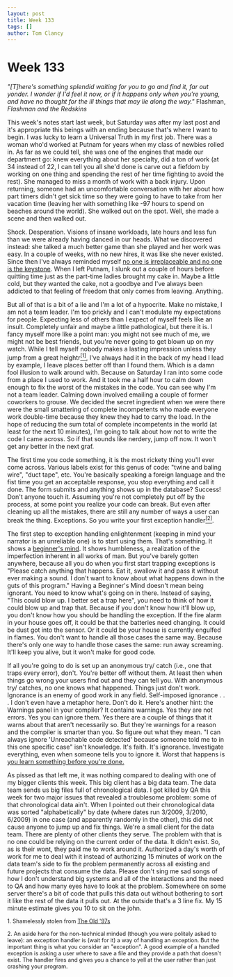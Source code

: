 ```yaml
---
layout: post
title: Week 133
tags: []
author: Tom Clancy
---
```


# Week 133

<em>"[T]here's something splendid waiting for you to go and find it, far out yonder. I wonder if I'd feel it now, or if it happens only when you're young, and have no thought for the ill things that may lie along the way."</em>
Flashman, <em>Flashman and the Redskins</em>

This week's notes start last week, but Saturday was after my last post and it's appropriate this beings with an ending because that's where I want to begin. I was lucky to learn a Universal Truth in my first job. There was a woman who'd worked at Putnam for years when my class of newbies rolled in. As far as we could tell, she was one of the engines that made our department go: knew everything about her specialty, did a ton of work (at 34 instead of 22, I can tell you all she'd done is carve out a fiefdom by working on one thing and spending the rest of her time fighting to avoid the rest). She managed to miss a month of work with a back injury. Upon returning, someone had an uncomfortable conversation with her about how part timers didn't get sick time so they were going to have to take from her vacation time (leaving her with something like -97 hours to spend on beaches around the world). She walked out on the spot. Well, she made a scene and then walked out.

Shock. Desperation. Visions of insane workloads, late hours and less fun than we were already having danced in our heads. What we discovered instead: she talked a much better game than she played and her work was easy. In a couple of weeks, with no new hires, it was like she never existed. Since then I've always reminded myself <a href="http://www.schneier.com/blog/archives/2010/04/the_effectivene_1.html" onclick="window.open(this.href); return false;">no one is irreplaceable and no one is the keystone</a>. When I left Putnam, I slunk out a couple of hours before quitting time just as the part-time ladies brought my cake in. Maybe a little cold, but they wanted the cake, not a goodbye and I've always been addicted to that feeling of freedom that only comes from leaving. Anything.

But all of that is a bit of a lie and I'm a lot of a hypocrite. Make no mistake, I am not a team leader. I'm too prickly and I can't modulate my expectations for people. Expecting less of others than I expect of myself feels like an insult. Completely unfair and maybe a little pathological, but there it is. I fancy myself more like a point man: you might not see much of me, we might not be best friends, but you're never going to get blown up on my watch. While I tell myself nobody makes a lasting impression unless they jump from a great heightr<a href="#foot1"><sup>[1]</sup></a>, I've always had it in the back of my head I lead by example, I leave places better off than I found them. Which is a damn fool illusion to walk around with. Because on Saturday I ran into some code from a place I used to work. And it took me a half hour to calm down enough to fix the worst of the mistakes in the code. You can see why I'm not a team leader. Calming down involved emailing a couple of former coworkers to grouse. We decided the secret ingredient when we were there were the small smattering of complete incompetents who made everyone work double-time because they knew they had to carry the load. In the hope of reducing the sum total of complete incompetents in the world (at least for the next 10 minutes), I'm going to talk about how not to write the code I came across. So if that sounds like nerdery, jump off now. It won't get any better in the next graf.

The first time you code something, it is the most rickety thing you'll ever come across. Various labels exist for this genus of code: "twine and baling wire", "duct tape", etc. You're basically speaking a foreign language and the fist time you get an acceptable response, you stop everything and call it done. The form submits and anything shows up in the database? Success! Don't anyone touch it. Assuming you're not completely put off by the process, at some point you realize your code can break. But even after cleaning up all the mistakes, there are still any number of ways a user can break the thing. Exceptions. So you write your first exception handler<a href="#foot2"><sup>[2]</sup></a>.

The first step to exception handling enlightenment (keeping in mind your narrator is an unreliable one) is to start using them. That's something. It shows a <a href="http://www.ironpalm.com/beginner.html" onclick="window.open(this.href); return false;">beginner's mind</a>. It shows humbleness, a realization of the imperfection inherent in all works of man. But you've barely gotten anywhere, because all you do when you first start trapping exceptions is "Please catch anything that happens. Eat it, swallow it and pass it without ever making a sound. I don't want to know about what happens down in the guts of this program." Having a Beginner's Mind doesn't mean being ignorant. You need to know what's going on in there. Instead of saying, "This could blow up. I better set a trap here", you need to think of how it could blow up and trap that. Because if you don't know how it'll blow up, you don't know how you should be handling the exception. If the fire alarm in your house goes off, it could be that the batteries need changing. It could be dust got into the sensor. Or it could be your house is currently engulfed in flames. You don't want to handle all those cases the same way. Because there's only one way to handle those cases the same: run away screaming. It'll keep you alive, but it won't make for good code.

If all you're going to do is set up an anonymous try/ catch (i.e., one that traps every error), don't. You're better off without them. At least then when things go wrong your users find out and they can tell you. With anonymous try/ catches, no one knows what happened. Things just don't work. Ignorance is an enemy of good work in any field. Self-imposed ignorance . . . I don't even have a metaphor here. Don't do it. Here's another hint: the Warnings panel in your compiler? It contains warnings. Yes they are not errors. Yes you can ignore them. Yes there are a couple of things that it warns about that aren't necessarily so. But they're warnings for a reason and the compiler is smarter than you. So figure out what they mean. "I can always ignore 'Unreachable code detected' because someone told me to in this one specific case" isn't knowledge. It's faith. It's ignorance. Investigate everything, even when someone tells you to ignore it. Worst that happens is <a href="http://www.youtube.com/watch?v=cFDBW7Xgagg" onclick="window.open(this.href); return false;">you learn something before you're done.</a>

As pissed as that left me, it was nothing compared to dealing with one of my bigger clients this week. This big client has a big data team. The data team sends us big files full of chronological data. I got killed by QA this week for two major issues that revealed a troublesome problem: some of that chronological data ain't. When I pointed out their chronological data was sorted "alphabetically" by date (where dates run 3/2009, 3/2010, 6/2009) in one case (and apparently randomly in the other), this did not cause anyone to jump up and fix things. We're a small client for the data team. There are plenty of other clients they serve. The problem with that is no one could be relying on the current order of the data. It didn't exist. So, as is their wont, they paid me to work around it. Authorized a day's worth of work for me to deal with it instead of authorizing 15 minutes of work on the data team's side to fix the problem permanently across all existing and future projects that consume the data. Please don't sing me sad songs of how I don't understand big systems and all of the interactions and the need to QA and how many eyes have to look at the problem. Somewhere on some server there's a bit of code that pulls this data out without bothering to sort it like the rest of the data it pulls out. At the outside that's a 3 line fix. My 15 minute estimate gives you 10 to sit on the john.

<small id="foot1" style="font-size: 90%">1. Shamelessly stolen from <a href="http://www.youtube.com/watch?v=y6Jw1SOFn0s" onclick="window.open(this.href); return false;">The Old '97s</a></small>

<small id="foot2" style="font-size: 90%">2. An aside here for the non-technical minded (though you were politely asked to leave): an exception handler is (wait for it) a way of handling an exception. But the important thing is what you consider an "exception". A good example of a handled exception is asking a user where to save a file and they provide a path that doesn't exist. The handler fires and gives you a chance to yell at the user rather than just crashing your program.</small>
